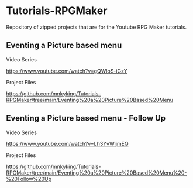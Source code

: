 # Tutorials-RPGMaker
Repository of zipped projects that are for the Youtube RPG Maker tutorials. 


## Eventing a Picture based menu
Video Series

https://www.youtube.com/watch?v=gQWloS-iGzY 

Project Files 

https://github.com/mnkyking/Tutorials-RPGMaker/tree/main/Eventing%20a%20Picture%20Based%20Menu 


## Eventing a Picture based menu - Follow Up
Video Series 

https://www.youtube.com/watch?v=Lh3YvWijmEQ 

Project Files 

https://github.com/mnkyking/Tutorials-RPGMaker/tree/main/Eventing%20a%20Picture%20Based%20Menu%20-%20Follow%20Up 

